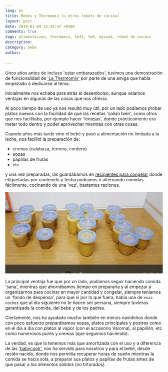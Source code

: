 ```yaml
---
lang: es
title: Bebés y Thermomix (u otros robots de cocina)
layout: post
date: 2019-01-04 22:43:47 +0100
comments: true
tags: alimentacion, thermomix, tm31, tm5, mycook, robot de cocina
description:
category: bebe
author:

---
```


Unos años antes de incluso 'estar embarazados', tuvimos una demostración de funcionalidad de ['La Thermomix'](https://amzn.to/2BZ4r79) por parte de una amiga que había empezado a dedicarse al tema.

Inicialmente nos echaba para atrás el desembolso, aunque veíamos ventajas en algunas de las cosas que nos ofrecía.

Al poco tiempo de uso ya nos resultó muy útil, por un lado podíamos probar platos nuevos con la facilidad de que las recetas 'salían bien', como otros que nos facilitaba, por ejemplo hacer 'lentejas', donde prácticamente era meter todo dentro y poder aprovechar mientras con otras cosas.

Cuando años más tarde vino el bebé y pasó a alimentación no limitada a la leche, nos facilitó la preparación de:

- cremas (calabaza, ternera, cordero)
- sopas
- papillas de frutas
- etc

y una vez preparadas, las guardábamos en [recipientes para congelar](https://amzn.to/2GVlxc3) donde etiquetadas por contenido y fecha podíamos ir alternando comidas fácilmente, cocinando de una 'vez', bastantes raciones.

![](images/potitos.png)

La principal ventaja fue que por un lado, podíamos seguir haciendo comida 'sana', mientras que ahorrábamos tiempo en prepararla y al empezar a organizarnos para cocinar en mayor cantidad y congelar, siempre teníamos un 'fondo de despensa', para que si por lo que fuera, había una de `esas noches` que al dia siguiente no te hacen ser persona, siempre tuvieras garantizada la comida, del bebé y de los padres.

Ciertamente, nos ha ayudado mucho también en menús navideños donde con poco esfuerzo preparábamos sopas, platos principales y postres como en el día a día con platos al vapor (con el accesorio Varoma), al papillón, etc como numerosos purés y cremas (que seguimos haciendo).

La verdad, es que la tenemos más que amortizada con el uso y a diferencia de las ['babycook'](https://amzn.to/2GU4KGf), nos ha servido para nosotros y para el bebé, desde recién nacido, donde nos permitía recuperar horas de sueño mientras la comida se hacía sola, a preparar sus platos y papillas de frutas antes de que pasar a los alimentos sólidos (no triturados).
